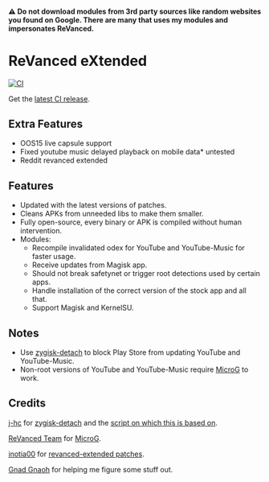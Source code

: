 #### ⚠️ Do not download modules from 3rd party sources like random websites you found on Google. There are many that uses my modules and impersonates ReVanced.

# ReVanced eXtended
[![CI](https://github.com/epicmann24/revanced-extended-bin/actions/workflows/ci.yml/badge.svg?event=schedule)](https://github.com/epicmann24/revanced-extended-bin/actions/workflows/ci.yml)

Get the [latest CI release](https://github.com/epicmann24/revanced-extended-bin/releases/latest).

## Extra Features
 * OOS15 live capsule support
 * Fixed youtube music delayed playback on mobile data* untested
 * Reddit revanced extended


## Features
 * Updated with the latest versions of patches.
 * Cleans APKs from unneeded libs to make them smaller.
 * Fully open-source, every binary or APK is compiled without human intervention.
 * Modules:
     * Recompile invalidated odex for YouTube and YouTube-Music for faster usage.
     * Receive updates from Magisk app.
     * Should not break safetynet or trigger root detections used by certain apps.
     * Handle installation of the correct version of the stock app and all that.
     * Support Magisk and KernelSU.

 ## Notes
* Use [zygisk-detach](https://github.com/j-hc/zygisk-detach) to block Play Store from updating YouTube and YouTube-Music.
* Non-root versions of YouTube and YouTube-Music require [MicroG](https://github.com/ReVanced/GmsCore/releases) to work.

## Credits
[j-hc](https://github.com/j-hc) for [zygisk-detach](https://github.com/j-hc/zygisk-detach) and the [script on which this is based on](https://github.com/j-hc/revanced-magisk-module).

[ReVanced Team](https://github.com/revanced) for [MicroG](https://github.com/ReVanced/GmsCore/releases).

[inotia00](https://github.com/inotia00) for [revanced-extended patches](https://github.com/inotia00/revanced-patches).

[Gnad Gnaoh](https://github.com/gnadgnaoh) for helping me figure some stuff out.
